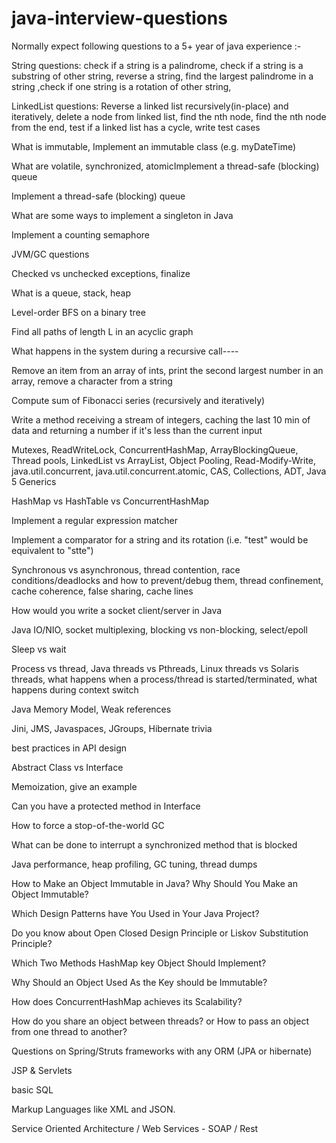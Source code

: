 # java-interview-questions


Normally expect following questions to a 5+ year of java experience :-

String questions: check if a string is a palindrome, check if a string is a substring of other string, reverse a string, find the largest palindrome in a string ,check if one string is a rotation of other string,

LinkedList questions: Reverse a linked list recursively(in-place) and iteratively, delete a node from linked list, find the nth node, find the nth node from the end, test if a linked list has a cycle, write test cases

What is immutable, Implement an immutable class (e.g. myDateTime)

What are volatile, synchronized, atomicImplement a thread-safe (blocking) queue

Implement a thread-safe (blocking) queue

What are some ways to implement a singleton in Java

Implement a counting semaphore

JVM/GC questions

Checked vs unchecked exceptions, finalize

What is a queue, stack, heap

Level-order BFS on a binary tree

Find all paths of length L in an acyclic graph

What happens in the system during a recursive call----

Remove an item from an array of ints, print the second largest number in an array, remove a character from a string

Compute sum of Fibonacci series (recursively and iteratively)

Write a method receiving a stream of integers, caching the last 10 min of data and returning a number if it's less than the current input

Mutexes, ReadWriteLock, ConcurrentHashMap, ArrayBlockingQueue, Thread pools, LinkedList vs ArrayList, Object Pooling, Read-Modify-Write, java.util.concurrent, java.util.concurrent.atomic, CAS, Collections, ADT, Java 5 Generics

HashMap vs HashTable vs ConcurrentHashMap

Implement a regular expression matcher

Implement a comparator for a string and its rotation (i.e. "test" would be equivalent to "stte")

Synchronous vs asynchronous, thread contention, race conditions/deadlocks and how to prevent/debug them, thread confinement, cache coherence, false sharing, cache lines

How would you write a socket client/server in Java

Java IO/NIO, socket multiplexing, blocking vs non-blocking, select/epoll

Sleep vs wait

Process vs thread, Java threads vs Pthreads, Linux threads vs Solaris threads, what happens when a process/thread is started/terminated, what happens during context switch

Java Memory Model, Weak references

Jini, JMS, Javaspaces, JGroups, Hibernate trivia

best practices in API design

Abstract Class vs Interface

Memoization, give an example

Can you have a protected method in Interface

How to force a stop-of-the-world GC

What can be done to interrupt a synchronized method that is blocked

Java performance, heap profiling, GC tuning, thread dumps

How to Make an Object Immutable in Java? Why Should You Make an Object Immutable?

Which Design Patterns have You Used in Your Java Project?

Do you know about Open Closed Design Principle or Liskov Substitution Principle?

Which Two Methods HashMap key Object Should Implement?

Why Should an Object Used As the Key should be Immutable? 

How does ConcurrentHashMap achieves its Scalability? 

How do you share an object between threads? or How to pass an object from one thread to another? 



Questions on Spring/Struts frameworks with any ORM (JPA or hibernate)

JSP & Servlets

basic SQL

Markup Languages like XML and JSON.

Service Oriented Architecture / Web Services - SOAP / Rest
